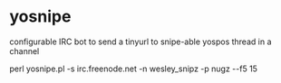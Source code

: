 yosnipe
=======

configurable IRC bot to send a tinyurl to snipe-able yospos thread in a channel

perl yosnipe.pl -s irc.freenode.net -n wesley_snipz -p nugz --f5 15
